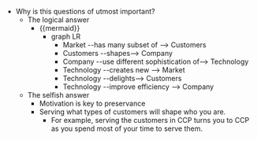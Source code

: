 - Why is this questions of utmost important?
    - The logical answer
        - {{mermaid}}
            - graph LR
                - Market --has many subset of --> Customers
                - Customers --shapes--> Company
                - Company --use different sophistication of--> Technology
                - Technology --creates new --> Market
                - Technology --delights--> Customers
                - Technology --improve efficiency --> Company 
    - The selfish answer
        - Motivation is key to preservance
        - Serving what types of customers will shape who you are.
            - For example, serving the customers in CCP turns you to CCP as you spend most of your time to serve them.
